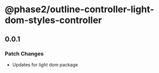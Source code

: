 # @phase2/outline-controller-light-dom-styles-controller

## 0.0.1

### Patch Changes

- Updates for light dom package
